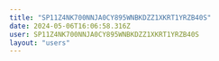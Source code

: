 ```yaml
---
title: "SP11Z4NK700NNJA0CY895WNBKDZZ1XKRT1YRZB40S"
date: 2024-05-06T16:06:58.316Z
user: SP11Z4NK700NNJA0CY895WNBKDZZ1XKRT1YRZB40S
layout: "users"
---
```

    
